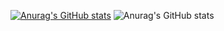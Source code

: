 [![Anurag's GitHub stats](https://github-readme-stats.vercel.app/api?username=junasir)](https://github.com/anuraghazra/github-readme-stats)
![Anurag's GitHub stats](https://github-readme-stats.vercel.app/api?username=junasir&show_icons=true&theme=radical)

